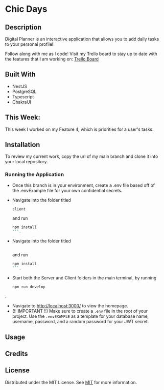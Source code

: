 # Chic Days 

## Description

Digital Planner is an interactive application that allows you to add daily tasks to your personal profile!

Follow along with me as I code! Visit my Trello board to stay up to date with the features that I am working on: [Trello Board](https://trello.com/b/Cu7Oloup/to-do-list)

## Built With

- NestJS
- PostgreSQL
- Typescript
- ChakraUI

## This Week:

This week I worked on my Feature 4, which is priorities for a user's tasks. 

## Installation

To review my current work, copy the url of my main branch and clone it into your local repository. 

### Running the Application

 - Once this branch is in your environment, create a .env file based off of the .envExample file for your own confidential secrets.
  
 - Navigate into the folder titled
   ```
   client
   ```
    and run
   ```sh
   npm install
   ```.
 - Navigate into the folder titled
   ```server
   ```
   and run
   ```sh
   npm install
   ```.
 - Start both the Server and Client folders in the main terminal, by running
   ```sh
   npm run develop
   ```
  .
 - Navigate to [http://localhost:3000/](http://localhost:3000/) to view the homepage.
 - (!! IMPORTANT !!) Make sure to create a `.env` file in the root of your project. Use the `.envEXAMPLE` as a template for your database name, username, password, and a random password for your JWT secret.

## Usage

## Credits

## License

Distributed under the MIT License. See [MIT](https://choosealicense.com/licenses/mit/) for more information.
